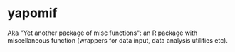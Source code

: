 yapomif
=======

Aka "Yet another package of misc functions": an R package with miscellaneous function (wrappers for data input, data analysis utilities etc).

